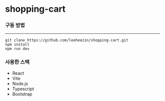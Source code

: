 # shopping-cart

### 구동 방법
---

```
git clone https://github.com/leeheezin/shopping-cart.git
npm install
npm run dev
```

### 사용한 스택
* React
* Vite
* Node.js
* Typescript
* Bootstrap